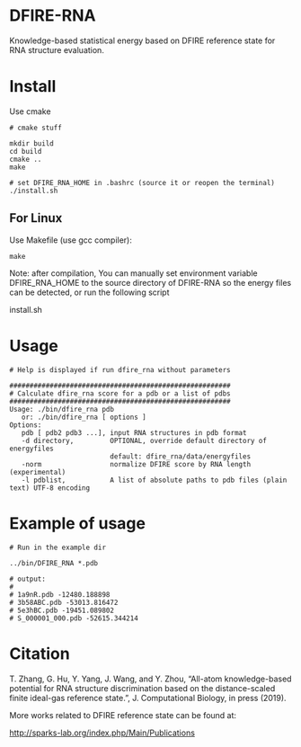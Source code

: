 

# DFIRE-RNA

Knowledge-based statistical energy based on DFIRE reference state for RNA structure evaluation.

# Install

Use cmake

```
# cmake stuff

mkdir build
cd build
cmake ..
make

# set DFIRE_RNA_HOME in .bashrc (source it or reopen the terminal)
./install.sh

```

## For Linux

Use Makefile (use gcc compiler):

```
make
```


Note: after compilation, You can manually set environment variable DFIRE_RNA_HOME to the source directory of DFIRE-RNA so the energy files can be detected, or run the following script 

install.sh 


# Usage

```
# Help is displayed if run dfire_rna without parameters

#######################################################
# Calculate dfire_rna score for a pdb or a list of pdbs
#######################################################
Usage: ./bin/dfire_rna pdb 
   or: ./bin/dfire_rna [ options ] 
Options:
   pdb [ pdb2 pdb3 ...], input RNA structures in pdb format
   -d directory,         OPTIONAL, override default directory of energyfiles
                         default: dfire_rna/data/energyfiles
   -norm                 normalize DFIRE score by RNA length (experimental)
   -l pdblist,           A list of absolute paths to pdb files (plain text) UTF-8 encoding

```


# Example of usage

```
# Run in the example dir

../bin/DFIRE_RNA *.pdb

# output:
#
# 1a9nR.pdb -12480.188898  
# 3b58ABC.pdb -53013.816472  
# 5e3hBC.pdb -19451.089802  
# S_000001_000.pdb -52615.344214  

```




# Citation

T. Zhang, G. Hu, Y. Yang, J. Wang, and Y. Zhou, “All-atom knowledge-based potential for RNA structure discrimination based on the distance-scaled finite ideal-gas reference state.”, J. Computational Biology, in press (2019).

More works related to DFIRE reference state can be found at:

http://sparks-lab.org/index.php/Main/Publications
